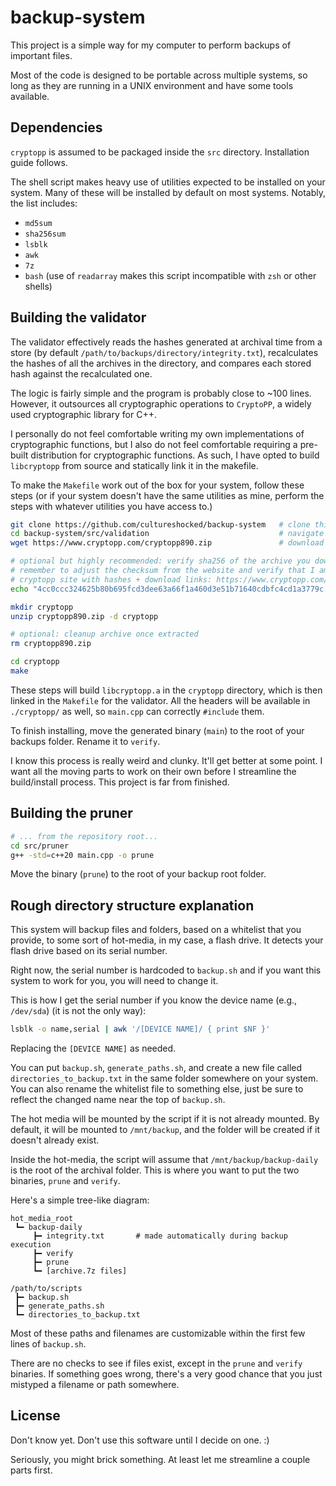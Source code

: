 # backup-system

This project is a simple way for my computer to perform backups of important files.

Most of the code is designed to be portable across multiple systems, so long as they are running in a UNIX environment and have some tools available.

## Dependencies

`cryptopp` is assumed to be packaged inside the `src` directory. Installation guide follows.

The shell script makes heavy use of utilities expected to be installed on your system. Many of these will be installed by default on most systems. Notably, the list includes:

- `md5sum`
- `sha256sum`
- `lsblk`
- `awk`
- `7z`
- `bash` (use of `readarray` makes this script incompatible with `zsh` or other shells)

## Building the validator

The validator effectively reads the hashes generated at archival time from a store (by default `/path/to/backups/directory/integrity.txt`), recalculates the hashes of all the archives in the directory, and compares each stored hash against the recalculated one.

The logic is fairly simple and the program is probably close to ~100 lines. However, it outsources all cryptographic operations to `CryptoPP`, a widely used cryptographic library for C++.

I personally do not feel comfortable writing my own implementations of cryptographic functions, but I also do not feel comfortable requiring a pre-built distribution for cryptographic functions. As such, I have opted to build `libcryptopp` from source and statically link it in the makefile.

To make the `Makefile` work out of the box for your system, follow these steps (or if your system doesn't have the same utilities as mine, perform the steps with whatever utilities you have access to.)

```sh
git clone https://github.com/cultureshocked/backup-system   # clone this repository
cd backup-system/src/validation                             # navigate to the validator directory
wget https://www.cryptopp.com/cryptopp890.zip               # download cryptopp latest, update vesion as needed

# optional but highly recommended: verify sha256 of the archive you downloaded
# remember to adjust the checksum from the website and verify that I am telling the truth here
# cryptopp site with hashes + download links: https://www.cryptopp.com/downloads.html
echo "4cc0ccc324625b80b695fcd3dee63a66f1a460d3e51b71640cdbfc4cd1a3779c cryptopp890.zip" | sha256sum --check

mkdir cryptopp
unzip cryptopp890.zip -d cryptopp

# optional: cleanup archive once extracted
rm cryptopp890.zip

cd cryptopp
make
```

These steps will build `libcryptopp.a` in the `cryptopp` directory, which is then linked in the `Makefile` for the validator. All the headers will be available in `./cryptopp/` as well, so `main.cpp` can correctly `#include` them.

To finish installing, move the generated binary (`main`) to the root of your backups folder. Rename it to `verify`.

I know this process is really weird and clunky. It'll get better at some point. I want all the moving parts to work on their own before I streamline the build/install process. This project is far from finished.


## Building the pruner

```sh
# ... from the repository root...
cd src/pruner
g++ -std=c++20 main.cpp -o prune
```

Move the binary (`prune`) to the root of your backup root folder.


## Rough directory structure explanation

This system will backup files and folders, based on a whitelist that you provide, to some sort of hot-media, in my case, a flash drive. It detects your flash drive based on its serial number.

Right now, the serial number is hardcoded to `backup.sh` and if you want this system to work for you, you will need to change it.

This is how I get the serial number if you know the device name (e.g., `/dev/sda`) (it is not the only way):
```sh
lsblk -o name,serial | awk '/[DEVICE NAME]/ { print $NF }'
```
Replacing the `[DEVICE NAME]` as needed.

You can put `backup.sh`, `generate_paths.sh`, and create a new file called `directories_to_backup.txt` in the same folder somewhere on your system. You can also rename the whitelist file to something else, just be sure to reflect the changed name near the top of `backup.sh`.

The hot media will be mounted by the script if it is not already mounted. By default, it will be mounted to `/mnt/backup`, and the folder will be created if it doesn't already exist.

Inside the hot-media, the script will assume that `/mnt/backup/backup-daily` is the root of the archival folder. This is where you want to put the two binaries, `prune` and `verify`.

Here's a simple tree-like diagram:
```
hot_media_root
 ┗━ backup-daily
     ┣━ integrity.txt       # made automatically during backup execution
     ┣━ verify
     ┣━ prune 
     ┗━ [archive.7z files]

/path/to/scripts
 ┣━ backup.sh 
 ┣━ generate_paths.sh 
 ┗━ directories_to_backup.txt
```

Most of these paths and filenames are customizable within the first few lines of `backup.sh`.

There are no checks to see if files exist, except in the `prune` and `verify` binaries. If something goes wrong, there's a very good chance that you just mistyped a filename or path somewhere.


## License

Don't know yet. Don't use this software until I decide on one. :)

Seriously, you might brick something. At least let me streamline a couple parts first.
